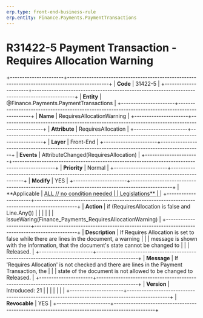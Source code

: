 ```yaml
---
erp.type: front-end-business-rule
erp.entity: Finance.Payments.PaymentTransactions
---
```


# R31422-5 Payment Transaction - Requires Allocation Warning
+----------------------+-----------------------------------------------------------------------------------------------+
| **Code**             | 31422-5                                                                                       |
+----------------------+-----------------------------------------------------------------------------------------------+
| **Entity**           | @Finance.Payments.PaymentTransactions                                                                            |
+----------------------+-----------------------------------------------------------------------------------------------+
| **Name**             | RequiresAllocationWarning                                                                     |
+----------------------+-----------------------------------------------------------------------------------------------+
| **Attribute**        | RequiresAllocation                                                                            |
+----------------------+-----------------------------------------------------------------------------------------------+
| **Layer**            | Front-End                                                                                     |
+----------------------+-----------------------------------------------------------------------------------------------+
| **Events**           | AttributeChanged(RequiresAllocation)                                                          |
+----------------------+-----------------------------------------------------------------------------------------------+
| **Priority**         | Normal                                                                                        |
+----------------------+-----------------------------------------------------------------------------------------------+
| **Modify**           | YES                                                                                           |
+----------------------+-----------------------------------------------------------------------------------------------+
| **Applicable         | [ALL // no condition needed                                                                   |
| Legislations**       | ](https://confluence.erp.net/display/techdoc/Country+Specific+Functionality)                  |
+----------------------+-----------------------------------------------------------------------------------------------+
| **Action**           | if (RequiresAllocation is false and Line.Any())                                               |
|                      |                                                                                               |
|                      | IssueWaring(Finance_Payments_RequiresAllocationWarning)                                       |
+----------------------+-----------------------------------------------------------------------------------------------+
| **Description**      | If Requires Allocation is set to false while there are lines in the document, a warning       |
|                      | message is shown with the information, that the document\'s state cannot be changed to        |
|                      | Released.                                                                                     |
+----------------------+-----------------------------------------------------------------------------------------------+
| **Message**          | If \'Requires Allocation\' is not checked and there are lines in the Payment Transaction, the |
|                      | state of the document is not allowed to be changed to Released.                               |
+----------------------+-----------------------------------------------------------------------------------------------+
| **Version**          | Introduced: 21                                                                                |
|                      |                                                                                               |
|                      |                                                                                               |
+----------------------+-----------------------------------------------------------------------------------------------+
| **Revocable**        | YES                                                                                           |
+----------------------+-----------------------------------------------------------------------------------------------+

  

  

  
